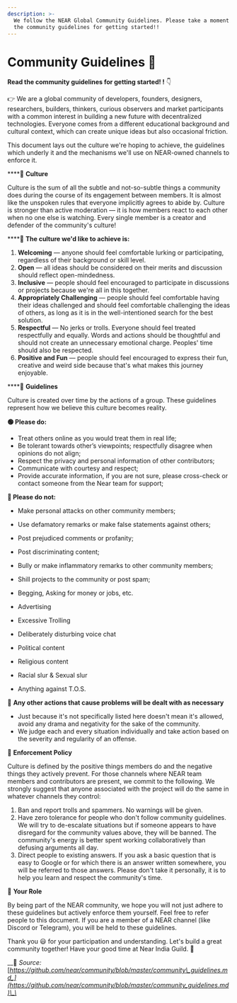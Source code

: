 ```yaml
---
description: >-
  We follow the NEAR Global Community Guidelines. Please take a moment to read
  the community guidelines for getting started!!
---
```


# Community Guidelines 🚩

**Read the community guidelines for getting started!!** 👇 

👉 We are a global community of developers, founders, designers, researchers, builders, thinkers, curious observers and market participants with a common interest in building a new future with decentralized technologies. Everyone comes from a different educational background and cultural context, which can create unique ideas but also occasional friction.

This document lays out the culture we're hoping to achieve, the guidelines which underly it and the mechanisms we'll use on NEAR-owned channels to enforce it.

\*\*\*\*📌 **Culture**  
Culture is the sum of all the subtle and not-so-subtle things a community does during the course of its engagement between members. It is almost like the unspoken rules that everyone implicitly agrees to abide by. Culture is stronger than active moderation — it is how members react to each other when no one else is watching. Every single member is a creator and defender of the community's culture!

\*\*\*\*🦄 **The culture we'd like to achieve is:**

1. **Welcoming** — anyone should feel comfortable lurking or participating, regardless of their background or skill level.
2. **Open** — all ideas should be considered on their merits and discussion should reflect open-mindedness.
3. **Inclusive** — people should feel encouraged to participate in discussions or projects because we're all in this together.
4. **Appropriately Challenging** — people should feel comfortable having their ideas challenged and should feel comfortable challenging the ideas of others, as long as it is in the well-intentioned search for the best solution.
5. **Respectful** — No jerks or trolls. Everyone should feel treated respectfully and equally. Words and actions should be thoughtful and should not create an unnecessary emotional charge. Peoples' time should also be respected.
6. **Positive and Fun** — people should feel encouraged to express their fun, creative and weird side because that's what makes this journey enjoyable.

\*\*\*\*📌 **Guidelines**  
Culture is created over time by the actions of a group. These guidelines represent how we believe this culture becomes reality.

**🟢 Please do:**

* Treat others online as you would treat them in real life;
* Be tolerant towards other’s viewpoints; respectfully disagree when opinions do not align;
* Respect the privacy and personal information of other contributors;
* Communicate with courtesy and respect;
* Provide accurate information, if you are not sure, please cross-check or contact someone from the Near team for support;

**🔴 Please do not:**

* Make personal attacks on other community members;
* Use defamatory remarks or make false statements against others;
* Post prejudiced comments or profanity;
* Post discriminating content;
* Bully or make inflammatory remarks to other community members;
* Shill projects to the community or post spam; 
* Begging, Asking for money or jobs, etc. 
* Advertising 
* Excessive Trolling
* Deliberately disturbing voice chat
* Political content 
* Religious content 
* Racial slur   & Sexual slur 
* Anything against T.O.S.

📌 **Any other actions that cause problems will be dealt with as necessary**

* Just because it's not specifically listed here doesn't mean it's allowed, avoid any drama and negativity for the sake of the community. 
* We judge each and every situation individually and take action based on the severity and regularity of an offense.

 📌 **Enforcement Policy**  
Culture is defined by the positive things members do and the negative things they actively prevent. For those channels where NEAR team members and contributors are present, we commit to the following. We strongly suggest that anyone associated with the project will do the same in whatever channels they control:

1. Ban and report trolls and spammers. No warnings will be given.
2. Have zero tolerance for people who don't follow community guidelines. We will try to de-escalate situations but if someone appears to have disregard for the community values above, they will be banned. The community's energy is better spent working collaboratively than defusing arguments all day.
3. Direct people to existing answers. If you ask a basic question that is easy to Google or for which there is an answer written somewhere, you will be referred to those answers. Please don't take it personally, it is to help you learn and respect the community's time.

📌 **Your Role**  
By being part of the NEAR community, we hope you will not just adhere to these guidelines but actively enforce them yourself. Feel free to refer people to this document. If you are a member of a NEAR channel \(like Discord or Telegram\), you will be held to these guidelines.

Thank you 😃 for your participation and understanding. Let's build a great community together! Have your good time at Near India Guild. 🥳 

\_\_📝 _Source:_ [_https://github.com/near/community/blob/master/community\_guidelines.md_](https://github.com/near/community/blob/master/community_guidelines.md)\_\_

